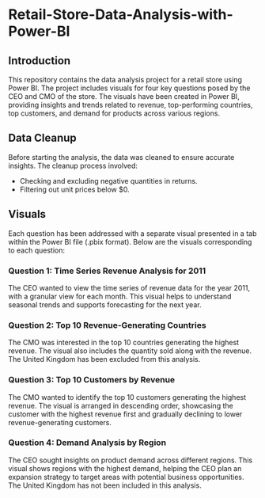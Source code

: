 # Retail-Store-Data-Analysis-with-Power-BI

## Introduction

This repository contains the data analysis project for a retail store using Power BI. The project includes visuals for four key questions posed by the CEO and CMO of the store. The visuals have been created in Power BI, providing insights and trends related to revenue, top-performing countries, top customers, and demand for products across various regions.

## Data Cleanup

Before starting the analysis, the data was cleaned to ensure accurate insights. The cleanup process involved:

- Checking and excluding negative quantities in returns.
- Filtering out unit prices below $0.

## Visuals

Each question has been addressed with a separate visual presented in a tab within the Power BI file (.pbix format). Below are the visuals corresponding to each question:

### Question 1: Time Series Revenue Analysis for 2011

The CEO wanted to view the time series of revenue data for the year 2011, with a granular view for each month. This visual helps to understand seasonal trends and supports forecasting for the next year.

### Question 2: Top 10 Revenue-Generating Countries

The CMO was interested in the top 10 countries generating the highest revenue. The visual also includes the quantity sold along with the revenue. The United Kingdom has been excluded from this analysis.

### Question 3: Top 10 Customers by Revenue

The CMO wanted to identify the top 10 customers generating the highest revenue. The visual is arranged in descending order, showcasing the customer with the highest revenue first and gradually declining to lower revenue-generating customers.

### Question 4: Demand Analysis by Region

The CEO sought insights on product demand across different regions. This visual shows regions with the highest demand, helping the CEO plan an expansion strategy to target areas with potential business opportunities. The United Kingdom has not been included in this analysis.
